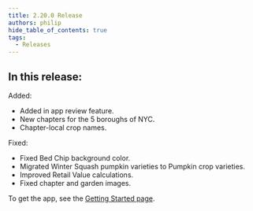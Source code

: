 ```yaml
---
title: 2.20.0 Release
authors: philip
hide_table_of_contents: true
tags:
  - Releases
---
```


## In this release:

Added:
* Added in app review feature.
* New chapters for the 5 boroughs of NYC.
* Chapter-local crop names.

Fixed:
* Fixed Bed Chip background color.
* Migrated Winter Squash pumpkin varieties to Pumpkin crop varieties.
* Improved Retail Value calculations.
* Fixed chapter and garden images.

To get the app, see the [Getting Started page](/docs/user-guide/get-started/overview).